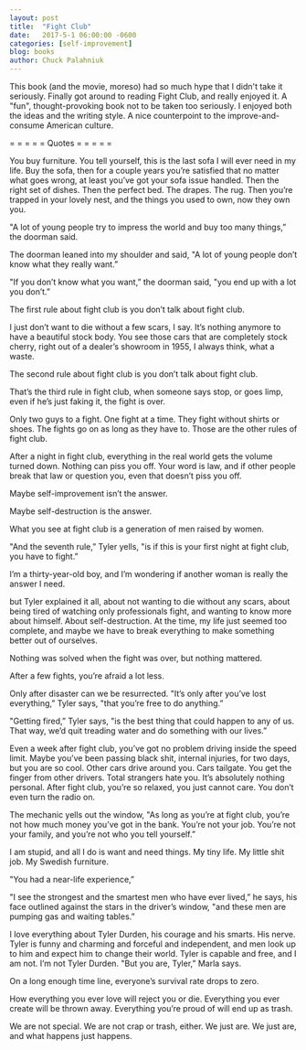 ```yaml
---
layout: post
title:  "Fight Club"
date:   2017-5-1 06:00:00 -0600
categories: [self-improvement]
blog: books
author: Chuck Palahniuk
---
```


This book (and the movie, moreso) had so much hype that I didn't take it seriously. Finally got around to reading Fight Club, and really enjoyed it. A "fun", thought-provoking book not to be taken too seriously. I enjoyed both the ideas and the writing style. A nice counterpoint to the improve-and-consume American culture.

= = = = =
Quotes
= = = = =

You buy furniture. You tell yourself, this is the last sofa I will ever need in my life. Buy the sofa, then for a couple years you’re satisfied that no matter what goes wrong, at least you’ve got your sofa issue handled. Then the right set of dishes. Then the perfect bed. The drapes. The rug. Then you’re trapped in your lovely nest, and the things you used to own, now they own you.

"A lot of young people try to impress the world and buy too many things,” the doorman said.

The doorman leaned into my shoulder and said, "A lot of young people don’t know what they really want.”

"If you don’t know what you want,” the doorman said, "you end up with a lot you don’t.”

The first rule about fight club is you don’t talk about fight club.

I just don’t want to die without a few scars, I say. It’s nothing anymore to have a beautiful stock body. You see those cars that are completely stock cherry, right out of a dealer’s showroom in 1955, I always think, what a waste.

The second rule about fight club is you don’t talk about fight club.

That’s the third rule in fight club, when someone says stop, or goes limp, even if he’s just faking it, the fight is over.

Only two guys to a fight. One fight at a time. They fight without shirts or shoes. The fights go on as long as they have to. Those are the other rules of fight club.

After a night in fight club, everything in the real world gets the volume turned down. Nothing can piss you off. Your word is law, and if other people break that law or question you, even that doesn’t piss you off.

Maybe self-improvement isn’t the answer.

Maybe self-destruction is the answer.

What you see at fight club is a generation of men raised by women.

"And the seventh rule,” Tyler yells, "is if this is your first night at fight club, you have to fight.”

I’m a thirty-year-old boy, and I’m wondering if another woman is really the answer I need.

but Tyler explained it all, about not wanting to die without any scars, about being tired of watching only professionals fight, and wanting to know more about himself. About self-destruction. At the time, my life just seemed too complete, and maybe we have to break everything to make something better out of ourselves.

Nothing was solved when the fight was over, but nothing mattered.

After a few fights, you’re afraid a lot less.

Only after disaster can we be resurrected. "It’s only after you’ve lost everything,” Tyler says, "that you’re free to do anything.”

"Getting fired,” Tyler says, "is the best thing that could happen to any of us. That way, we’d quit treading water and do something with our lives.”

Even a week after fight club, you’ve got no problem driving inside the speed limit. Maybe you’ve been passing black shit, internal injuries, for two days, but you are so cool. Other cars drive around you. Cars tailgate. You get the finger from other drivers. Total strangers hate you. It’s absolutely nothing personal. After fight club, you’re so relaxed, you just cannot care. You don’t even turn the radio on.

The mechanic yells out the window, "As long as you’re at fight club, you’re not how much money you’ve got in the bank. You’re not your job. You’re not your family, and you’re not who you tell yourself.”

I am stupid, and all I do is want and need things. My tiny life. My little shit job. My Swedish furniture.

"You had a near-life experience,”

"I see the strongest and the smartest men who have ever lived,” he says, his face outlined against the stars in the driver’s window, "and these men are pumping gas and waiting tables.”

I love everything about Tyler Durden, his courage and his smarts. His nerve. Tyler is funny and charming and forceful and independent, and men look up to him and expect him to change their world. Tyler is capable and free, and I am not. I’m not Tyler Durden. "But you are, Tyler,” Marla says.

On a long enough time line, everyone’s survival rate drops to zero.

How everything you ever love will reject you or die. Everything you ever create will be thrown away. Everything you’re proud of will end up as trash.

We are not special. We are not crap or trash, either. We just are. We just are, and what happens just happens.